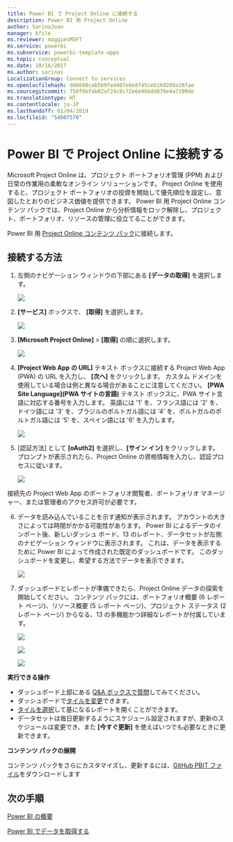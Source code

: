 ```yaml
---
title: Power BI で Project Online に接続する
description: Power BI 用 Project Online
author: SarinaJoan
manager: kfile
ms.reviewer: maggiesMSFT
ms.service: powerbi
ms.subservice: powerbi-template-apps
ms.topic: conceptual
ms.date: 10/16/2017
ms.author: sarinas
LocalizationGroup: Connect to services
ms.openlocfilehash: dd6698cab5b9fed407e6e8f45ceb160209a38fae
ms.sourcegitcommit: 750f0bfab02af24c8c72e6e9bbdd876e4a7399de
ms.translationtype: HT
ms.contentlocale: ja-JP
ms.lasthandoff: 01/04/2019
ms.locfileid: "54007570"
---
```

# <a name="connect-to-project-online-with-power-bi"></a>Power BI で Project Online に接続する
Microsoft Project Online は、プロジェクト ポートフォリオ管理 (PPM) および日常の作業用の柔軟なオンライン ソリューションです。 Project Online を使用すると、プロジェクト ポートフォリオの投資を開始して優先順位を設定し、意図したとおりのビジネス価値を提供できます。 Power BI 用 Project Online コンテンツ パックでは、Project Online から分析情報をロック解除し、プロジェクト、ポートフォリオ、リソースの管理に役立てることができます。

Power BI 用 [Project Online コンテンツ パック](https://app.powerbi.com/getdata/services/project-online)に接続します。

## <a name="how-to-connect"></a>接続する方法
1. 左側のナビゲーション ウィンドウの下部にある **[データの取得]** を選択します。
   
    ![](media/service-connect-to-project-online/getdata.png)
2. **[サービス]** ボックスで、 **[取得]** を選択します。
   
   ![](media/service-connect-to-project-online/services.png)
3. **[Microsoft Project Online]** \> **[取得]** の順に選択します。
   
   ![](media/service-connect-to-project-online/mproject.png)
4. **[Project Web App の URL]** テキスト ボックスに接続する Project Web App (PWA) の URL を入力し、 **[次へ]** をクリックします。 カスタム ドメインを使用している場合は例と異なる場合があることに注意してください。 **[PWA Site Language]\(PWA サイトの言語\)** テキスト ボックスに、PWA サイト言語に対応する番号を入力します。 英語には '1' を、フランス語には '2' を、ドイツ語には '3' を、ブラジルのポルトガル語には '4' を、ポルトガルのポルトガル語には '5' を、スペイン語には '6' を入力します。 
   
    ![](media/service-connect-to-project-online/params.png)
5. [認証方法] として **[oAuth2]** を選択し、**[サイン イン]** をクリックします。 プロンプトが表示されたら、Project Online の資格情報を入力し、認証プロセスに従います。
   
    ![](media/service-connect-to-project-online/creds.png)
    
接続先の Project Web App のポートフォリオ閲覧者、ポートフォリオ マネージャー、または管理者のアクセス許可が必要です。

6. データを読み込んでいることを示す通知が表示されます。 アカウントの大きさによっては時間がかかる可能性があります。 Power BI によるデータのインポート後、新しいダッシュ ボード、13 のレポート、データセットが左側のナビゲーション ウィンドウに表示されます。 これは、データを表示するために Power BI によって作成された既定のダッシュボードです。 このダッシュボードを変更し、希望する方法でデータを表示できます。

   ![](media/service-connect-to-project-online/dashboard2.png)

7. ダッシュボードとレポートが準備できたら、Project Online データの探索を開始してください。 コンテンツ パックには、ポートフォリオ概要 (6 レポート ページ)、リソース概要 (5 レポート ページ)、プロジェクト ステータス (2 レポート ページ) からなる、13 の多機能かつ詳細なレポートが付属しています。 

   ![](media/service-connect-to-project-online/report1.png)
   
   ![](media/service-connect-to-project-online/report3.png)
   
   ![](media/service-connect-to-project-online/report2.png)

**実行できる操作**

* ダッシュボード上部にある [Q&A ボックスで質問](consumer/end-user-q-and-a.md)してみてください。
* ダッシュボードで[タイルを変更](service-dashboard-edit-tile.md)できます。
* [タイルを選択](consumer/end-user-tiles.md)して基になるレポートを開くことができます。
* データセットは毎日更新するようにスケジュール設定されますが、更新のスケジュールは変更でき、また **[今すぐ更新]** を使えばいつでも必要なときに更新できます。

**コンテンツ パックの展開**

コンテンツ パックをさらにカスタマイズし、更新するには、[GitHub PBIT ファイル](https://github.com/OfficeDev/Project-Power-BI-Content-Packs)をダウンロードします

## <a name="next-steps"></a>次の手順
[Power BI の概要](service-get-started.md)

[Power BI でデータを取得する](service-get-data.md)

